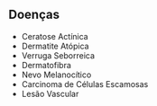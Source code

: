 ## Doenças

- Ceratose Actínica
- Dermatite Atópica
- Verruga Seborreica
- Dermatofibra
- Nevo Melanocítico
- Carcinoma de Células Escamosas
- Lesão Vascular 
